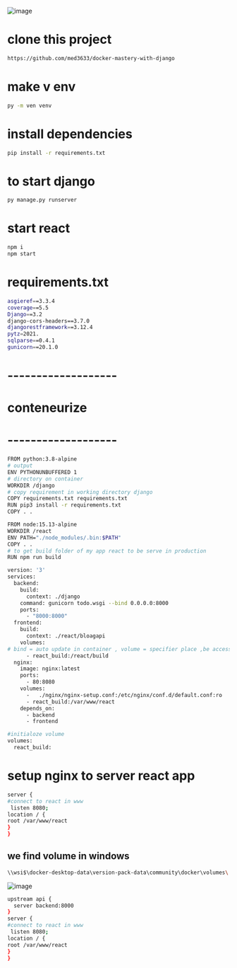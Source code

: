 ![image](https://github.com/med3633/Deploy-django/assets/160378998/b6fa8847-af50-4caf-befa-943156a95eaa)
# clone this project
```bash
https://github.com/med3633/docker-mastery-with-django
```
# make v env
```bash
py -m ven venv
```
# install dependencies
```bash
pip install -r requirements.txt
```
# to start django 
```bash
py manage.py runserver
```
# start react
```bash
npm i
npm start
```
# requirements.txt
```bash
asgieref==3.3.4
coverage==5.5
Django==3.2
django-cors-headers==3.7.0
djangorestframework==3.12.4
pytz=2021.
sqlparse==0.4.1
gunicorn==20.1.0
```
# -------------------
# conteneurize
# -------------------
```bash
FROM python:3.8-alpine
# output
ENV PYTHONUNBUFFERED 1
# directory on container
WORKDIR /django
# copy requirement in working directory django
COPY requirements.txt requirements.txt
RUN pip3 install -r requirements.txt
COPY . .
```
```bash
FROM node:15.13-alpine
WORKDIR /react
ENV PATH="./node_modules/.bin:$PATH"
COPY . .
# to get build folder of my app react to be serve in production
RUN npm run build
```
```bash
version: '3'
services:
  backend:
    build:
      context: ./django
    command: gunicorn todo.wsgi --bind 0.0.0.0:8000
    ports:
      - "8000:8000"
  frontend:
    build:
      context: ./react/bloagapi
    volumes:
# bind = auto update in container , volume = specifier place ,be access by your web server (nginx) => replace build folder of react and allw nginx
      - react_build:/react/build
  nginx:
    image: nginx:latest
    ports:
      - 80:8080
    volumes:
      -   ./nginx/nginx-setup.conf:/etc/nginx/conf.d/default.conf:ro
      - react_build:/var/www/react
    depends_on:
      - backend
      - frontend

#initialoze volume
volumes:
  react_build:
```
# setup nginx to server react app 
```bash
server {
#connect to react in www
 listen 8080;
location / {
root /var/www/react
}
} 
```
## we find volume in windows
```bash
\\wsi$\docker-desktop-data\version-pack-data\community\docker\volumes\
```
![image](https://github.com/med3633/Deploy-django/assets/160378998/2d6081df-ceeb-4ea9-aabe-5ea475600f2d)
```bash
upstream api {
  server backend:8000
}
server {
#connect to react in www
 listen 8080;
location / {
root /var/www/react
}
} 
```


 
